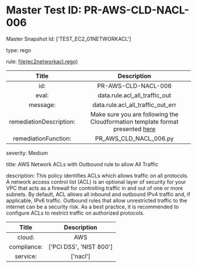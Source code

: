 



# Master Test ID: PR-AWS-CLD-NACL-006


Master Snapshot Id: ['TEST_EC2_01NETWORKACL']

type: rego

rule: [file(ec2networkacl.rego)]  
  
  
  
  

|Title|Description|
| :---: | :---: |
|id: |PR-AWS-CLD-NACL-006|
|eval: |data.rule.acl_all_traffic_out|
|message: |data.rule.acl_all_traffic_out_err|
|remediationDescription: |Make sure you are following the Cloudformation template format presented <a href='https://docs.aws.amazon.com/AWSCloudFormation/latest/UserGuide/aws-resource-ec2-network-acl-entry.html' target='_blank'>here</a>|
|remediationFunction: |PR_AWS_CLD_NACL_006.py|


severity: Medium

title: AWS Network ACLs with Outbound rule to allow All Traffic

description: This policy identifies ACLs which allows traffic on all protocols. A network access control list (ACL) is an optional layer of security for your VPC that acts as a firewall for controlling traffic in and out of one or more subnets. By default, ACL allows all inbound and outbound IPv4 traffic and, if applicable, IPv6 traffic. Outbound rules that allow unrestricted traffic to the internet can be a security risk. As a best practice, it is recommended to configure ACLs to restrict traffic on authorized protocols.  
  
  

|Title|Description|
| :---: | :---: |
|cloud: |AWS|
|compliance: |['PCI DSS', 'NIST 800']|
|service: |['nacl']|



[file(ec2networkacl.rego)]: https://github.com/prancer-io/prancer-compliance-test/tree/master/aws/cloud/ec2networkacl.rego
